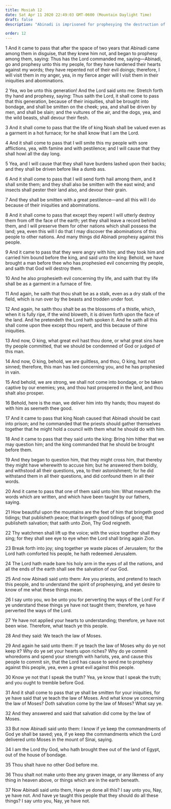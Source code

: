 ```yaml
---
title: Mosiah 12
date: Sat Apr 11 2020 22:49:03 GMT-0600 (Mountain Daylight Time)
draft: false
description: "Abinadi is imprisoned for prophesying the destruction of the people and the death of King Noah—The false priests quote the scriptures and pretend to keep the law of Moses—Abinadi begins to teach them the Ten Commandments. About 148 B.C."

order: 12
---
```

    
1 And it came to pass that after the space of two years that Abinadi came among them in disguise, that they knew him not, and began to prophesy among them, saying: Thus has the Lord commanded me, saying—Abinadi, go and prophesy unto this my people, for they have hardened their hearts against my words; they have repented not of their evil doings; therefore, I will visit them in my anger, yea, in my fierce anger will I visit them in their iniquities and abominations.

2 Yea, wo be unto this generation! And the Lord said unto me: Stretch forth thy hand and prophesy, saying: Thus saith the Lord, it shall come to pass that this generation, because of their iniquities, shall be brought into bondage, and shall be smitten on the cheek; yea, and shall be driven by men, and shall be slain; and the vultures of the air, and the dogs, yea, and the wild beasts, shall devour their flesh.

3 And it shall come to pass that the life of king Noah shall be valued even as a garment in a hot furnace; for he shall know that I am the Lord.

4 And it shall come to pass that I will smite this my people with sore afflictions, yea, with famine and with pestilence; and I will cause that they shall howl all the day long.

5 Yea, and I will cause that they shall have burdens lashed upon their backs; and they shall be driven before like a dumb ass.

6 And it shall come to pass that I will send forth hail among them, and it shall smite them; and they shall also be smitten with the east wind; and insects shall pester their land also, and devour their grain.

7 And they shall be smitten with a great pestilence—and all this will I do because of their iniquities and abominations.

8 And it shall come to pass that except they repent I will utterly destroy them from off the face of the earth; yet they shall leave a record behind them, and I will preserve them for other nations which shall possess the land; yea, even this will I do that I may discover the abominations of this people to other nations. And many things did Abinadi prophesy against this people.

9 And it came to pass that they were angry with him; and they took him and carried him bound before the king, and said unto the king: Behold, we have brought a man before thee who has prophesied evil concerning thy people, and saith that God will destroy them.

10 And he also prophesieth evil concerning thy life, and saith that thy life shall be as a garment in a furnace of fire.

11 And again, he saith that thou shalt be as a stalk, even as a dry stalk of the field, which is run over by the beasts and trodden under foot.

12 And again, he saith thou shalt be as the blossoms of a thistle, which, when it is fully ripe, if the wind bloweth, it is driven forth upon the face of the land. And he pretendeth the Lord hath spoken it. And he saith all this shall come upon thee except thou repent, and this because of thine iniquities.

13 And now, O king, what great evil hast thou done, or what great sins have thy people committed, that we should be condemned of God or judged of this man.

14 And now, O king, behold, we are guiltless, and thou, O king, hast not sinned; therefore, this man has lied concerning you, and he has prophesied in vain.

15 And behold, we are strong, we shall not come into bondage, or be taken captive by our enemies; yea, and thou hast prospered in the land, and thou shalt also prosper.

16 Behold, here is the man, we deliver him into thy hands; thou mayest do with him as seemeth thee good.

17 And it came to pass that king Noah caused that Abinadi should be cast into prison; and he commanded that the priests should gather themselves together that he might hold a council with them what he should do with him.

18 And it came to pass that they said unto the king: Bring him hither that we may question him; and the king commanded that he should be brought before them.

19 And they began to question him, that they might cross him, that thereby they might have wherewith to accuse him; but he answered them boldly, and withstood all their questions, yea, to their astonishment; for he did withstand them in all their questions, and did confound them in all their words.

20 And it came to pass that one of them said unto him: What meaneth the words which are written, and which have been taught by our fathers, saying.

21 How beautiful upon the mountains are the feet of him that bringeth good tidings; that publisheth peace; that bringeth good tidings of good; that publisheth salvation; that saith unto Zion, Thy God reigneth.

22 Thy watchmen shall lift up the voice; with the voice together shall they sing; for they shall see eye to eye when the Lord shall bring again Zion.

23 Break forth into joy; sing together ye waste places of Jerusalem; for the Lord hath comforted his people, he hath redeemed Jerusalem.

24 The Lord hath made bare his holy arm in the eyes of all the nations, and all the ends of the earth shall see the salvation of our God.

25 And now Abinadi said unto them: Are you priests, and pretend to teach this people, and to understand the spirit of prophesying, and yet desire to know of me what these things mean.

26 I say unto you, wo be unto you for perverting the ways of the Lord! For if ye understand these things ye have not taught them; therefore, ye have perverted the ways of the Lord.

27 Ye have not applied your hearts to understanding; therefore, ye have not been wise. Therefore, what teach ye this people.

28 And they said: We teach the law of Moses.

29 And again he said unto them: If ye teach the law of Moses why do ye not keep it? Why do ye set your hearts upon riches? Why do ye commit whoredoms and spend your strength with harlots, yea, and cause this people to commit sin, that the Lord has cause to send me to prophesy against this people, yea, even a great evil against this people.

30 Know ye not that I speak the truth? Yea, ye know that I speak the truth; and you ought to tremble before God.

31 And it shall come to pass that ye shall be smitten for your iniquities, for ye have said that ye teach the law of Moses. And what know ye concerning the law of Moses? Doth salvation come by the law of Moses? What say ye.

32 And they answered and said that salvation did come by the law of Moses.

33 But now Abinadi said unto them: I know if ye keep the commandments of God ye shall be saved; yea, if ye keep the commandments which the Lord delivered unto Moses in the mount of Sinai, saying.

34 I am the Lord thy God, who hath brought thee out of the land of Egypt, out of the house of bondage.

35 Thou shalt have no other God before me.

36 Thou shalt not make unto thee any graven image, or any likeness of any thing in heaven above, or things which are in the earth beneath.

37 Now Abinadi said unto them, Have ye done all this? I say unto you, Nay, ye have not. And have ye taught this people that they should do all these things? I say unto you, Nay, ye have not.
